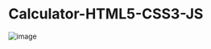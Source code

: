 # Calculator-HTML5-CSS3-JS

![image](https://github.com/Abhi865625/Calculator-HTML5-CSS3-JS/assets/93569162/3369021d-d00a-4fa7-8597-f44031cd4810)
